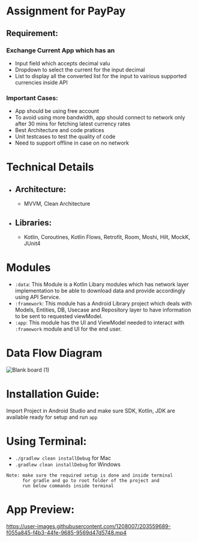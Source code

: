 # Assignment for PayPay

## Requirement:

  ### Exchange Current App which has an 
  * Input field which accepts decimal valu
  * Dropdown to select the current for the input decimal
  * List to display all the converted list for the input to vairious supported currencies inside API
  
  ### Important Cases:
  * App should be using free account
  * To avoid using more bandwidth, app should connect to network only after 30 mins for fetching latest currency rates
  * Best Architecture and code pratices
  * Unit testcases to test the quality of code
  * Need to support offline in case on no network
  
# Technical Details
  * ## Architecture: 
      - MVVM, Clean Architecture
  * ## Libraries: 
      - Kotlin, Coroutines, Kotlin Flows, Retrofit, Room, Moshi, Hilt, MockK, JUnit4

# Modules
  * `:data`: 
      This Module is a Kotlin Libary modules which has network layer implementation to be able to download data and provide accordingly using API Service.
 * `:framework`:
      This module has a Android Library project which deals with Models, Entities, DB, Usecase and Repository layer to have information to be sent to requested viewModel.
 * `:app`:
      This module has the UI and ViewModel needed to interact with `:framework` module and UI for the end user.
      
# Data Flow Diagram
![Blank board (1)](https://user-images.githubusercontent.com/1208007/203561009-177929bc-9944-4b9d-a383-a9ff51cd20d5.png)

# Installation Guide:
Import Project in Android Studio and make sure SDK, Kotlin, JDK are available ready for setup and run `app`

# Using Terminal: 

  * `./gradlew clean installDebug` for Mac
  * `.gradlew clean installDebug` for Windows
   
 ```
 Note: make sure the required setup is done and inside terminal 
       for gradle and go to root folder of the project and 
       run below commands inside terminal
 ```

# App Preview: 
https://user-images.githubusercontent.com/1208007/203559689-f055a845-f4b3-44fe-9685-9569d47d5748.mp4



